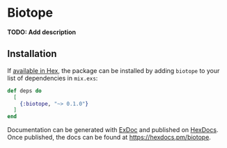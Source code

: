 # Biotope

**TODO: Add description**

## Installation

If [available in Hex](https://hex.pm/docs/publish), the package can be installed
by adding `biotope` to your list of dependencies in `mix.exs`:

```elixir
def deps do
  [
    {:biotope, "~> 0.1.0"}
  ]
end
```

Documentation can be generated with [ExDoc](https://github.com/elixir-lang/ex_doc)
and published on [HexDocs](https://hexdocs.pm). Once published, the docs can
be found at <https://hexdocs.pm/biotope>.

